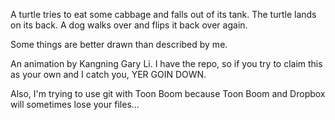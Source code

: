 A turtle tries to eat some cabbage and falls out of its tank.
The turtle lands on its back.
A dog walks over and flips it back over again.

Some things are better drawn than described by me.

An animation by Kangning Gary Li. I have the repo, so if you try to claim this as your own and I catch you, YER GOIN DOWN.

Also, I'm trying to use git with Toon Boom because Toon Boom and Dropbox will sometimes lose your files...
